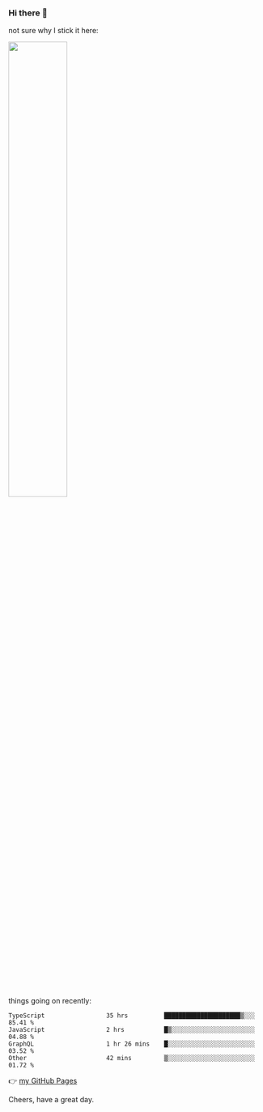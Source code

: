 ### Hi there 👋

not sure why I stick it here:

[<img width="48%" src="https://github-readme-stats.vercel.app/api?username=ykzhukian&show_icons=true&theme=dracula">](https://github.com/anuraghazra/github-readme-stats)


things going on recently:

<!--START_SECTION:waka-->

```text
TypeScript                 35 hrs          █████████████████████▒░░░   85.41 %
JavaScript                 2 hrs           █▒░░░░░░░░░░░░░░░░░░░░░░░   04.88 %
GraphQL                    1 hr 26 mins    █░░░░░░░░░░░░░░░░░░░░░░░░   03.52 %
Other                      42 mins         ▒░░░░░░░░░░░░░░░░░░░░░░░░   01.72 %
```

<!--END_SECTION:waka-->

👉 [my GitHub Pages](https://ykzhukian.github.io)

Cheers, have a great day.

